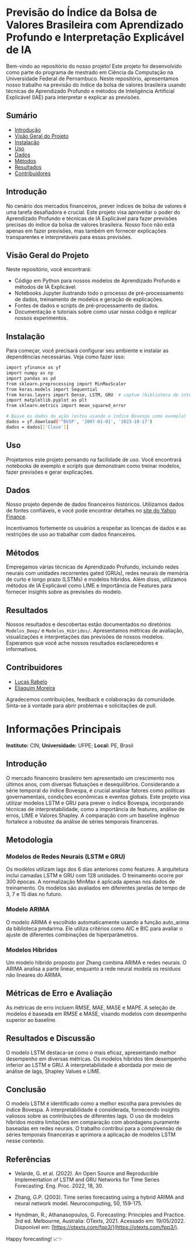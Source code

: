 # Previsão do Índice da Bolsa de Valores Brasileira com Aprendizado Profundo e Interpretação Explicável de IA

Bem-vindo ao repositório do nosso projeto! Este projeto foi desenvolvido como parte do programa de mestrado em Ciência da Computação na Universidade Federal de Pernambuco. Neste repositório, apresentamos nosso trabalho na previsão do índice da bolsa de valores brasileira usando técnicas de Aprendizado Profundo e métodos de Inteligência Artificial Explicável (IAE) para interpretar e explicar as previsões.

## Sumário

- [Introdução](#introdução)
- [Visão Geral do Projeto](#visão-geral-do-projeto)
- [Instalação](#instalação)
- [Uso](#uso)
- [Dados](#dados)
- [Métodos](#métodos)
- [Resultados](#resultados)
- [Contribuidores](#contribuidores)

## Introdução

No cenário dos mercados financeiros, prever índices de bolsa de valores é uma tarefa desafiadora e crucial. Este projeto visa aproveitar o poder do Aprendizado Profundo e técnicas de IA Explicável para fazer previsões precisas do índice da bolsa de valores brasileira. Nosso foco não está apenas em fazer previsões, mas também em fornecer explicações transparentes e interpretáveis para essas previsões.

## Visão Geral do Projeto

Neste repositório, você encontrará:

- Código em Python para nossos modelos de Aprendizado Profundo e métodos de IA Explicável.
- Notebooks Jupyter ilustrando todo o processo de pré-processamento de dados, treinamento de modelos e geração de explicações.
- Fontes de dados e scripts de pré-processamento de dados.
- Documentação e tutoriais sobre como usar nosso código e replicar nossos experimentos.

## Instalação

Para começar, você precisará configurar seu ambiente e instalar as dependências necessárias. Veja como fazer isso:

```bash
import yfinance as yf
import numpy as np
import pandas as pd
from sklearn.preprocessing import MinMaxScaler
from keras.models import Sequential
from keras.layers import Dense, LSTM, GRU  # captum (biblioteca de interpretação pytorch)
import matplotlib.pyplot as plt
from sklearn.metrics import mean_squared_error

# Baixe os dados da ação (estou usando o índice Bovespa como exemplo)
dados = yf.download('^BVSP', '2007-01-01', '2023-10-17')
dados = dados[['Close']]
```

## Uso

Projetamos este projeto pensando na facilidade de uso. Você encontrará notebooks de exemplo e scripts que demonstram como treinar modelos, fazer previsões e gerar explicações.

## Dados

Nosso projeto depende de dados financeiros históricos. Utilizamos dados de fontes confiáveis, e você pode encontrar detalhes no [site do Yahoo Finance](https://finance.yahoo.com/).

Incentivamos fortemente os usuários a respeitar as licenças de dados e as restrições de uso ao trabalhar com dados financeiros.

## Métodos

Empregamos várias técnicas de Aprendizado Profundo, incluindo redes neurais com unidades recorrentes gated (GRUs), redes neurais de memória de curto e longo prazo (LSTMs) e modelos híbridos. Além disso, utilizamos métodos de IA Explicável como LIME e Importância de Features para fornecer insights sobre as previsões do modelo.

## Resultados

Nossos resultados e descobertas estão documentados no diretórios `Modelos_Deep/` e `Modelos_Hibridos/`. Apresentamos métricas de avaliação, visualizações e interpretações das previsões de nossos modelos. Esperamos que você ache nossos resultados esclarecedores e informativos.

## Contribuidores

- [Lucas Rabelo](https://github.com/marreapato)
- [Eliaquim Moreira](https://github.com/marreapato)

Agradecemos contribuições, feedback e colaboração da comunidade. Sinta-se à vontade para abrir problemas e solicitações de pull.
  

# Informações Principais

**Instituto:** CIN; **Universidade:** UFPE; **Local:** PE, Brasil

## Introdução

O mercado financeiro brasileiro tem apresentado um crescimento nos últimos anos, com diversas flutuações e desequilíbrios. Considerando a série temporal do índice Bovespa, é crucial analisar fatores como políticas governamentais, condições econômicas e eventos globais. Este projeto visa utilizar modelos LSTM e GRU para prever o índice Bovespa, incorporando técnicas de interpretabilidade, como a importância de features, análise de erros, LIME e Valores Shapley. A comparação com um baseline ingênuo fortalece a robustez da análise de séries temporais financeiras.

## Metodologia

### Modelos de Redes Neurais (LSTM e GRU)

Os modelos utilizam lags dos 6 dias anteriores como features. A arquitetura inclui camadas LSTM e GRU com 128 unidades. O treinamento ocorre por 300 épocas. A normalização MinMax é aplicada apenas nos dados de treinamento. Os modelos são avaliados em diferentes janelas de tempo de 3, 7 e 15 dias no futuro.

### Modelo ARIMA

O modelo ARIMA é escolhido automaticamente usando a função auto\_arima da biblioteca pmdarima. Ele utiliza critérios como AIC e BIC para avaliar o ajuste de diferentes combinações de hiperparâmetros.

### Modelos Híbridos

Um modelo híbrido proposto por Zhang combina ARIMA e redes neurais. O ARIMA analisa a parte linear, enquanto a rede neural modela os resíduos não lineares do ARIMA.

## Métricas de Erro e Avaliação

As métricas de erro incluem RMSE, MAE, MASE e MAPE. A seleção de modelos é baseada em RMSE e MASE, visando modelos com desempenho superior ao baseline.

## Resultados e Discussão

O modelo LSTM destaca-se como o mais eficaz, apresentando melhor desempenho em diversas métricas. Os modelos híbridos têm desempenho inferior ao LSTM e GRU. A interpretabilidade é abordada por meio de análise de lags, Shapley Values e LIME.

## Conclusão

O modelo LSTM é identificado como a melhor escolha para previsões do índice Bovespa. A interpretabilidade é considerada, fornecendo insights valiosos sobre as contribuições de diferentes lags. O uso de modelos híbridos mostra limitações em comparação com abordagens puramente baseadas em redes neurais. O trabalho contribui para a compreensão de séries temporais financeiras e aprimora a aplicação de modelos LSTM nesse contexto.

## Referências

- Velarde, G. et al. (2022). An Open Source and Reproducible Implementation of LSTM and GRU Networks for Time Series Forecasting. Eng. Proc. 2022, 18, 30.

- Zhang, G.P. (2003). Time series forecasting using a hybrid ARIMA and neural network model. Neurocomputing, 50, 159-175.

- Hyndman, R.; Athanasopoulos, G. Forecasting: Principles and Practice. 3rd ed. Melbourne, Australia: OTexts, 2021. Acessado em: 19/05/2022. Disponível em: [https://otexts.com/fpp3/](https://otexts.com/fpp3/).


Happy forecasting! 📈✨
